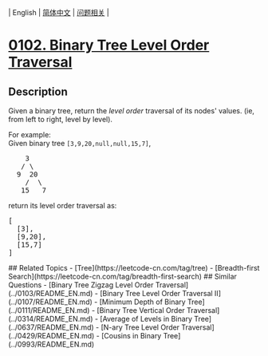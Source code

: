 
| English | [简体中文](README.md) | [问题相关](QUESTION.md) |
# [0102. Binary Tree Level Order Traversal](https://leetcode-cn.com/problems/binary-tree-level-order-traversal/)
## Description
<p>Given a binary tree, return the <i>level order</i> traversal of its nodes' values. (ie, from left to right, level by level).</p>

<p>
For example:<br />
Given binary tree <code>[3,9,20,null,null,15,7]</code>,<br />
<pre>
    3
   / \
  9  20
    /  \
   15   7
</pre>
</p>
<p>
return its level order traversal as:<br />
<pre>
[
  [3],
  [9,20],
  [15,7]
]
</pre>
</p>
## Related Topics
- [Tree](https://leetcode-cn.com/tag/tree)
- [Breadth-first Search](https://leetcode-cn.com/tag/breadth-first-search)
## Similar Questions
- [Binary Tree Zigzag Level Order Traversal](../0103/README_EN.md)
- [Binary Tree Level Order Traversal II](../0107/README_EN.md)
- [Minimum Depth of Binary Tree](../0111/README_EN.md)
- [Binary Tree Vertical Order Traversal](../0314/README_EN.md)
- [Average of Levels in Binary Tree](../0637/README_EN.md)
- [N-ary Tree Level Order Traversal](../0429/README_EN.md)
- [Cousins in Binary Tree](../0993/README_EN.md)
